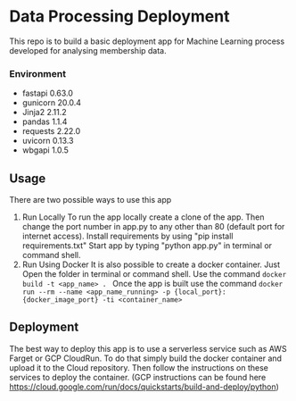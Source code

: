 # Data Processing Deployment

This repo is to build a basic deployment app for Machine Learning process developed for analysing membership data.

### Environment
* fastapi 0.63.0
* gunicorn 20.0.4
* Jinja2 2.11.2
* pandas 1.1.4
* requests 2.22.0
* uvicorn 0.13.3
* wbgapi 1.0.5

## Usage
There are two possible ways to use this app
1. Run Locally
    To run the app locally create a clone of the app. Then change the port number in app.py to any other than 80 (default port for internet access). 
    Install requirements by using "pip install requirements.txt"
    Start app by typing "python app.py" in terminal or command shell.
2. Run Using Docker
    It is also possible to create a docker container.
    Just Open the folder in terminal or command shell.
    Use the command ```docker build -t <app_name> . ```
    Once the app is built use the command ```docker run --rm --name <app_name_running> -p {local_port}:{docker_image_port} -ti <container_name>```

## Deployment
The best way to deploy this app is to use a serverless service such as AWS Farget or GCP CloudRun. To do that simply build the docker container and upload it to the Cloud repository. Then follow the instructions on these services to deploy the container. (GCP instructions can be found here https://cloud.google.com/run/docs/quickstarts/build-and-deploy/python)